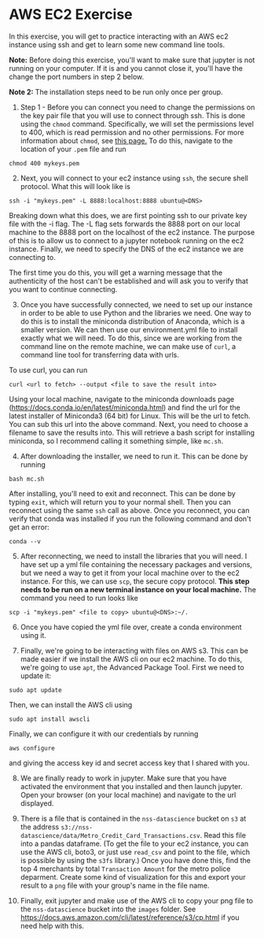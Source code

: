 # AWS EC2 Exercise
In this exercise, you will get to practice interacting with an AWS ec2 instance using ssh and get to learn some new command line tools.

**Note:** Before doing this exercise, you'll want to make sure that jupyter is not running on your computer. If it is and you cannot close it, you'll have the change the port numbers in step 2 below.

**Note 2:** The installation steps need to be run only once per group.

1. Step 1 - Before you can connect you need to change the permissions on the key pair file that you will use to connect through ssh. This is done using the `chmod` command. Specifically, we will set the permissions level to 400, which is read permission and no other permissions. For more information about `chmod`, see [this page.](https://www.tutorialspoint.com/unix_commands/chmod.htm) To do this, navigate to the location of your `.pem` file and run

`chmod 400 mykeys.pem`

2. Next, you will connect to your ec2 instance using `ssh`, the secure shell protocol. What this will look like is 

`ssh -i "mykeys.pem" -L 8888:localhost:8888 ubuntu@<DNS>`

Breaking down what this does, we are first pointing ssh to our private key file with the -i flag. The -L flag sets forwards the 8888 port on our local machine to the 8888 port on the localhost of the ec2 instance. The purpose of this is to allow us to connect to a jupyter notebook running on the ec2 instance. Finally, we need to specify the DNS of the ec2 instance we are connecting to.

The first time you do this, you will get a warning message that the authenticity of the host can't be established and will ask you to verify that you want to continue connecting.

3. Once you have successfully connected, we need to set up our instance in order to be able to use Python and the libraries we need. One way to do this is to install the miniconda distribution of Anaconda, which is a smaller version. We can then use our environment.yml file to install exactly what we will need.
To do this, since we are working from the command line on the remote machine, we can make use of `curl`, a command line tool for transferring data with urls. 

To use curl, you can run 

`curl <url to fetch> --output <file to save the result into>`

Using your local machine, navigate to the miniconda downloads page (https://docs.conda.io/en/latest/miniconda.html) and find the url for the latest installer of Miniconda3 (64 bit) for Linux. This will be the url to fetch. You can sub this url into the above command. Next, you need to choose a filename to save the results into. This will retrieve a bash script for installing miniconda, so I recommend calling it something simple, like `mc.sh`.

4. After downloading the installer, we need to run it. This can be done by running

`bash mc.sh`

After installing, you'll need to exit and reconnect. This can be done by typing `exit`, which will return you to your normal shell. Then you can reconnect using the same `ssh` call as above. Once you reconnect, you can verify that conda was installed if you run the following command and don't get an error:

`conda --v`

5. After reconnecting, we need to install the libraries that you will need. I have set up a yml file containing the necessary packages and versions, but we need a way to get it from your local machine over to the ec2 instance. For this, we can use `scp`, the secure copy protocol. **This step needs to be run on a new terminal instance on your local machine.** The command you need to run looks like

`scp -i "mykeys.pem" <file to copy> ubuntu@<DNS>:~/.`

6. Once you have copied the yml file over, create a conda environment using it.

7. Finally, we're going to be interacting with files on AWS s3. This can be made easier if we install the AWS cli on our ec2 machine. To do this, we're going to use `apt`, the Advanced Package Tool. First we need to update it:

`sudo apt update`

Then, we can install the AWS cli using

`sudo apt install awscli`

Finally, we can configure it with our credentials by running

`aws configure`

and giving the access key id and secret access key that I shared with you.

8. We are finally ready to work in jupyter. Make sure that you have activated the environment that you installed and then launch jupyter. Open your browser (on your local machine) and navigate to the url displayed.

9. There is a file that is contained in the `nss-datascience` bucket on `s3` at the address `s3://nss-datascience/data/Metro_Credit_Card_Transactions.csv`. Read this file into a pandas dataframe. (To get the file to your ec2 instance, you can use the AWS cli, boto3, or just use `read_csv` and point to the file, which is possible by using the `s3fs` library.) Once you have done this, find the top 4 merchants by total `Transaction Amount` for the metro police deparment. Create some kind of visualization for this and export your result to a `png` file with your group's name in the file name.

10. Finally, exit jupyter and make use of the AWS cli to copy your png file to the `nss-datascience` bucket into the `images` folder. See https://docs.aws.amazon.com/cli/latest/reference/s3/cp.html if you need help with this.